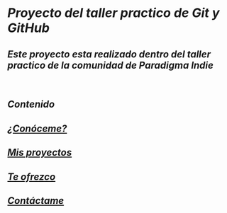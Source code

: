 # ***Proyecto del taller practico de Git y GitHub***

## *Este proyecto esta realizado dentro del taller practico de la comunidad de Paradigma Indie*
<br/>

## *Contenido*

## [*¿Conóceme?*](./about.md)<br/>
## [*Mis proyectos*](./gallery.md)<br/>
## [*Te ofrezco*](./services.md)<br/>
## [*Contáctame*](./contact.md)<br/>
